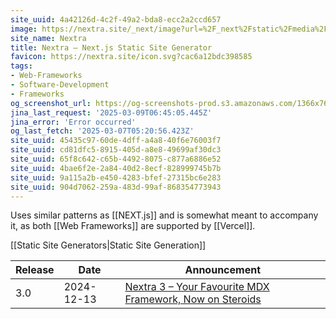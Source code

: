 ```yaml
---
site_uuid: 4a42126d-4c2f-49a2-bda8-ecc2a2ccd657
image: https://nextra.site/_next/image?url=%2F_next%2Fstatic%2Fmedia%2Fcard-1.4f54665c.png&w=3840&q=75
site_name: Nextra
title: Nextra – Next.js Static Site Generator
favicon: https://nextra.site/icon.svg?cac6a12bdc398585
tags:
- Web-Frameworks
- Software-Development
- Frameworks
og_screenshot_url: https://og-screenshots-prod.s3.amazonaws.com/1366x768/80/false/433ff2f01c9878c920cf7eabbf1820abedaba5f0e382c6d4a1a3de3ac6cdd65e.jpeg
jina_last_request: '2025-03-09T06:45:05.445Z'
jina_error: 'Error occurred'
og_last_fetch: '2025-03-07T05:20:56.423Z'
site_uuid: 45435c97-60de-4dff-a4a8-40f6e76003f7
site_uuid: cd81dfc5-8915-405d-a8e8-49699af30dc3
site_uuid: 65f8c642-c65b-4492-8075-c877a6886e52
site_uuid: 4bae6f2e-2a84-40d2-8ecf-828999745b7b
site_uuid: 9a115a2b-e450-4283-bfef-27315bc6e283
site_uuid: 904d7062-259a-483d-99af-868354773943
---
```

Uses similar patterns as [[NEXT.js]] and is somewhat meant to accompany it, as both [[Web Frameworks]] are supported by [[Vercel]]. 

[[Static Site Generators|Static Site Generation]]

| Release | Date       | Announcement                                                                                    |
| ------- | ---------- | ----------------------------------------------------------------------------------------------- |
| 3.0     | 2024-12-13 | [Nextra 3 – Your Favourite MDX Framework, Now on Steroids](https://the-guild.dev/blog/nextra-3) |
